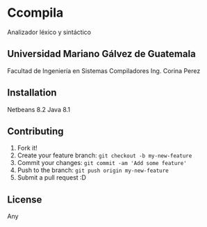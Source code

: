 # Ccompila
Analizador léxico y sintáctico

## Universidad Mariano Gálvez de Guatemala
Facultad de Ingeniería en Sistemas
Compiladores
Ing. Corina Perez

## Installation
Netbeans 8.2
Java 8.1

## Contributing
1. Fork it!
2. Create your feature branch: `git checkout -b my-new-feature`
3. Commit your changes: `git commit -am 'Add some feature'`
4. Push to the branch: `git push origin my-new-feature`
5. Submit a pull request :D

## License
Any